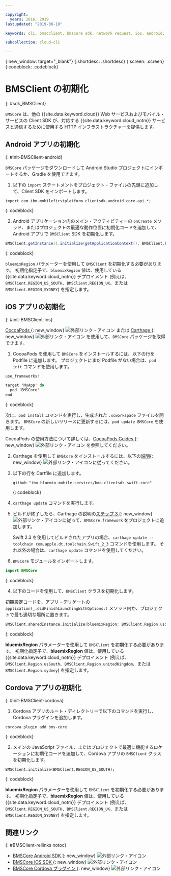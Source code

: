 ```yaml
---

copyright:
  years: 2016, 2019
lastupdated: "2019-06-10"

keywords: cli, bmscclient, bmscore sdk, network request, ios, android, studio, cordova, client sdk, sdk, 

subcollection: cloud-cli

---
```


{:new_window: target="_blank"}
{:shortdesc: .shortdesc}
{:screen: .screen}
{:codeblock: .codeblock}

# BMSClient の初期化
{: #sdk_BMSClient}

`BMSCore` は、他の {{site.data.keyword.cloud}} Web サービスおよびモバイル・サービスの Client SDK が、対応する {{site.data.keyword.cloud_notm}} サービスと通信するために使用する HTTP インフラストラクチャーを提供します。

## Android アプリの初期化
{: #init-BMSClient-android}

`BMSCore` パッケージをダウンロードして Android Studio プロジェクトにインポートするか、Gradle を使用できます。

1. 以下の `import` ステートメントをプロジェクト・ファイルの先頭に追加して、Client SDK をインポートします。

  ```
  import com.ibm.mobilefirstplatform.clientsdk.android.core.api.*;
  ```
  {: codeblock}

2. Android アプリケーション内のメイン・アクティビティーの `onCreate` メソッド、またはプロジェクトの最適な動作位置に初期化コードを追加して、Android アプリで `BMSClient` SDK を初期化します。

  ```java
  BMSClient.getInstance().initialize(getApplicationContext(), BMSClient.REGION_US_SOUTH); // Make sure that you point to your region
  ```
  {: codeblock}

  `bluemixRegion` パラメーターを使用して `BMSClient` を初期化する必要があります。 初期化指定子で、`bluemixRegion` 値は、使用している {{site.data.keyword.cloud_notm}} デプロイメント (例えば、`BMSClient.REGION_US_SOUTH`、`BMSClient.REGION_UK`、または `BMSClient.REGION_SYDNEY`) を指定します。

## iOS アプリの初期化
{: #init-BMSClient-ios}

[CocoaPods ](https://cocoapods.org){: new_window} ![外部リンク・アイコン](../../icons/launch-glyph.svg "外部リンク・アイコン") または [Carthage ](https://github.com/Carthage/Carthage){: new_window} ![外部リンク・アイコン](../../icons/launch-glyph.svg "外部リンク・アイコン") を使用して、`BMSCore` パッケージを取得できます。

1. CocoaPods を使用して `BMSCore` をインストールするには、以下の行を Podfile に追加します。 プロジェクトにまだ Podfile がない場合は、`pod init` コマンドを使用します。

  ```swift
  use_frameworks!

  target 'MyApp' do
    pod 'BMSCore'
  end
  ```
  {: codeblock}

  次に、`pod install` コマンドを実行し、生成された `.xcworkspace` ファイルを開きます。 `BMSCore` の新しいリリースに更新するには、`pod update BMSCore` を使用します。

  CocoaPods の使用方法について詳しくは、[CocoaPods Guides ](https://guides.cocoapods.org/using/index.html){: new_window} ![外部リンク・アイコン](../../icons/launch-glyph.svg "外部リンク・アイコン") を参照してください。

2. Carthage を使用して `BMSCore` をインストールするには、以下の[説明](https://github.com/Carthage/Carthage#getting-started){: new_window} ![外部リンク・アイコン](../../icons/launch-glyph.svg "外部リンク・アイコン")に従ってください。

  1. 以下の行を Cartfile に追加します。

      ```
      github "ibm-bluemix-mobile-services/bms-clientsdk-swift-core"
      ```
      {: codeblock}

  2. `carthage update` コマンドを実行します。

  3. ビルドが終了したら、Carthage の説明の[ステップ 3 ](https://github.com/Carthage/Carthage#getting-started){: new_window} ![外部リンク・アイコン](../../icons/launch-glyph.svg "外部リンク・アイコン")に従って、`BMSCore.framework` をプロジェクトに追加します。

      Swift 2.3 を使用してビルドされたアプリの場合、`carthage update --toolchain com.apple.dt.toolchain.Swift_2_3` コマンドを使用します。 それ以外の場合は、`carthage update` コマンドを使用してください。

3. `BMSCore` モジュールをインポートします。

  ```swift
  import BMSCore
  ```
  {: codeblock}

4. 以下のコードを使用して、`BMSClient` クラスを初期化します。

  初期設定コードを、アプリ・デリゲートの `application(_:didFinishLaunchingWithOptions:)` メソッド内か、プロジェクトで最も適切な場所に置きます。

  ```swift
  BMSClient.sharedInstance.initialize(bluemixRegion: BMSClient.Region.usSouth) // Make sure that you point to your region
  ```
  {: codeblock}

  **bluemixRegion** パラメーターを使用して `BMSClient` を初期化する必要があります。 初期化指定子で、**bluemixRegion** 値は、使用している {{site.data.keyword.cloud_notm}} デプロイメント (例えば、`BMSClient.Region.usSouth`、`BMSClient.Region.unitedKingdom`、または `BMSClient.Region.sydney`) を指定します。

## Cordova アプリの初期化
{: #init-BMSClient-cordova}

1. Cordova アプリのルート・ディレクトリーで以下のコマンドを実行し、Cordova プラグインを追加します。

  ```
  cordova plugin add bms-core
  ```
  {: codeblock}

2. メインの JavaScript ファイル、またはプロジェクトで最適に機能するロケーションに初期化コードを追加して、Cordova アプリの `BMSClient` クラスを初期化します。

  ```
  BMSClient.initialize(BMSClient.REGION_US_SOUTH);
  ```
  {: codeblock}

  **bluemixRegion** パラメーターを使用して `BMSClient` を初期化する必要があります。 初期化指定子で、**bluemixRegion** 値は、使用している {{site.data.keyword.cloud_notm}} デプロイメント (例えば、`BMSClient.REGION_US_SOUTH`、`BMSClient.REGION_UK`、または `BMSClient.REGION_SYDNEY`) を指定します。

## 関連リンク
{: #BMSClient-rellinks notoc}

* [BMSCore Android SDK ](https://github.com/ibm-bluemix-mobile-services/bms-clientsdk-android-core){: new_window} ![外部リンク・アイコン](../../icons/launch-glyph.svg "外部リンク・アイコン")
* [BMSCore iOS SDK ](https://github.com/ibm-bluemix-mobile-services/bms-clientsdk-swift-core){: new_window} ![外部リンク・アイコン](../../icons/launch-glyph.svg "外部リンク・アイコン")
* [BMSCore Cordova プラグイン ](https://github.com/ibm-bluemix-mobile-services/bms-clientsdk-cordova-plugin-core){: new_window} ![外部リンク・アイコン](../../icons/launch-glyph.svg "外部リンク・アイコン")
